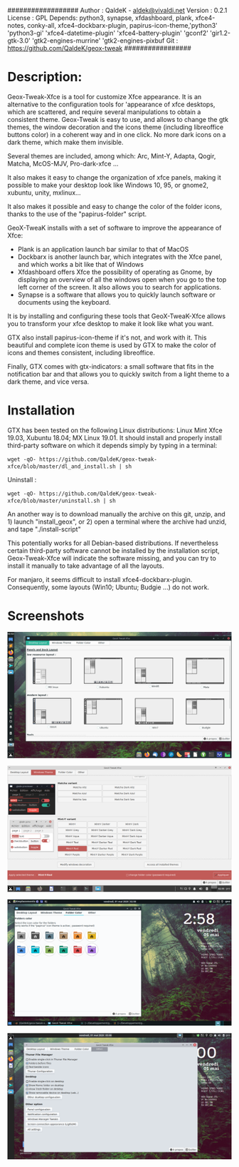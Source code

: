 ##################
Author : QaldeK - aldek@vivaldi.net
Version : 0.2.1
License : GPL
Depends: python3, synapse, xfdashboard, plank, xfce4-notes, conky-all, xfce4-dockbarx-plugin, papirus-icon-theme,'python3' 'python3-gi' 'xfce4-datetime-plugin' 'xfce4-battery-plugin' 'gconf2' 'gir1.2-gtk-3.0' 'gtk2-engines-murrine' 'gtk2-engines-pixbuf
Git : https://github.com/QaldeK/geox-tweak
#################


# Description: 

Geox-Tweak-Xfce is a tool for customize Xfce appearance. It is an alternative to the configuration tools for 'appearance of xfce desktops, which are scattered, and require several manipulations to obtain a consistent theme.
Geox-Tweak is easy to use, and allows to change the gtk themes, the window decoration and the icons theme (including libreoffice buttons color) in a coherent way and in one click. No more dark icons on a dark theme, which make them invisible. 

Several themes are included, among which: Arc, Mint-Y, Adapta, Qogir, Matcha, McOS-MJV, Pro-dark-xfce ...

It also makes it easy to change the organization of xfce panels, making it possible to make your desktop look like Windows 10, 95, or gnome2, xubuntu, unity, mxlinux...

It also makes it possible and easy to change the color of the folder icons, thanks to the use of the "papirus-folder" script.

GeoX-TweaK installs with a set of software to improve the appearance of Xfce:
  - Plank is an application launch bar similar to that of MacOS
- Dockbarx is another launch bar, which integrates with the Xfce panel, and which works a bit like that of Windows
- Xfdashboard offers Xfce the possibility of operating as Gnome, by displaying an overview of all the windows open when you go to the top left corner of the screen. It also allows you to search for applications.
- Synapse is a software that allows you to quickly launch software or documents using the keyboard.

It is by installing and configuring these tools that GeoX-TweaK-Xfce allows you to transform your xfce desktop to make it look like what you want. 

GTX also install papirus-icon-theme if it's not, and work with it. This beautiful and complete icon theme is used by GTX to make the color of icons and themes consistent, including libreoffice.

Finally, GTX comes with gtx-indicators: a small software that fits in the notification bar and that allows you to quickly switch from a light theme to a dark theme, and vice versa.

# Installation

GTX has been tested on the following Linux distributions: Linux Mint Xfce 19.03, Xubuntu 18.04; MX Linux 19.01. It should install and properly install third-party software on which it depends simply by typing in a terminal:


 	wget -qO- https://github.com/QaldeK/geox-tweak-xfce/blob/master/dl_and_install.sh | sh 

Uninstall :
 
	wget -qO- https://github.com/QaldeK/geox-tweak-xfce/blob/master/uninstall.sh | sh


An another way is to download manually the archive on this git, unzip, and 1) launch "install_geox", or 2) open a terminal where the archive had unzid, and tape "./install-script"


This potentially works for all Debian-based distributions. If nevertheless certain third-party software cannot be installed by the installation script, Geox-Tweak-Xfce will indicate the software missing, and you can try to install it manually to take advantage of all the layouts.

For manjaro, it seems difficult to install xfce4-dockbarx-plugin. Consequently, some layouts (Win10; Ubuntu; Budgie ...) do not work.




# Screenshots

![Alt text](geox-tweak/img/screenshots5.png?raw=true "Desktop Layout")

![Alt text](geox-tweak/img/screenshots6.png?raw=true "Windows theme")

![Alt text](geox-tweak/img/screenshots7.png?raw=true "Folders icons")

![Alt text](geox-tweak/img/screenshots8.png?raw=true "Other")
